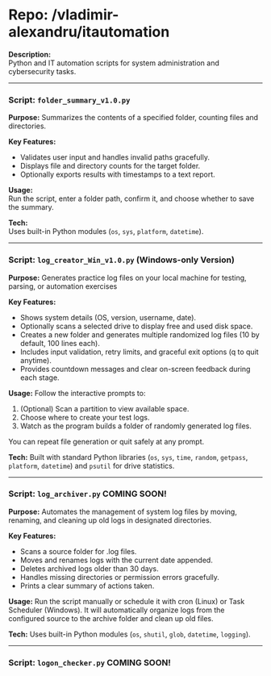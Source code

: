 # Repo: /vladimir-alexandru/itautomation  

**Description:**  
Python and IT automation scripts for system administration and cybersecurity tasks.

---

### Script: `folder_summary_v1.0.py`  

**Purpose:** Summarizes the contents of a specified folder, counting files and directories.  

**Key Features:**  
- Validates user input and handles invalid paths gracefully.  
- Displays file and directory counts for the target folder.  
- Optionally exports results with timestamps to a text report.  

**Usage:**  
Run the script, enter a folder path, confirm it, and choose whether to save the summary.  

**Tech:**  
Uses built-in Python modules (`os`, `sys`, `platform`, `datetime`).  

---

### Script: `log_creator_Win_v1.0.py` (Windows-only Version)

**Purpose:** Generates practice log files on your local machine for testing, parsing, or automation exercises

**Key Features:**
- Shows system details (OS, version, username, date).
- Optionally scans a selected drive to display free and used disk space.
- Creates a new folder and generates multiple randomized log files (10 by default, 100 lines each).
- Includes input validation, retry limits, and graceful exit options (q to quit anytime).
- Provides countdown messages and clear on-screen feedback during each stage.

**Usage:**
Follow the interactive prompts to:
1. (Optional) Scan a partition to view available space.
2. Choose where to create your test logs.
3. Watch as the program builds a folder of randomly generated log files.

You can repeat file generation or quit safely at any prompt.

**Tech:**
Built with standard Python libraries (`os`, `sys`, `time`, `random`, `getpass`, `platform`, `datetime`) and `psutil` for drive statistics.

---

### Script: `log_archiver.py` COMING SOON!

**Purpose:** Automates the management of system log files by moving, renaming, and cleaning up old logs in designated directories.

**Key Features:**
- Scans a source folder for .log files.
- Moves and renames logs with the current date appended.
- Deletes archived logs older than 30 days.
- Handles missing directories or permission errors gracefully.
- Prints a clear summary of actions taken.

**Usage:**
Run the script manually or schedule it with cron (Linux) or Task Scheduler (Windows). It will automatically organize logs from the configured source to the archive folder and clean up old files.

**Tech:**
Uses built-in Python modules (`os`, `shutil`, `glob`, `datetime`, `logging`).

---

### Script: `logon_checker.py` COMING SOON!